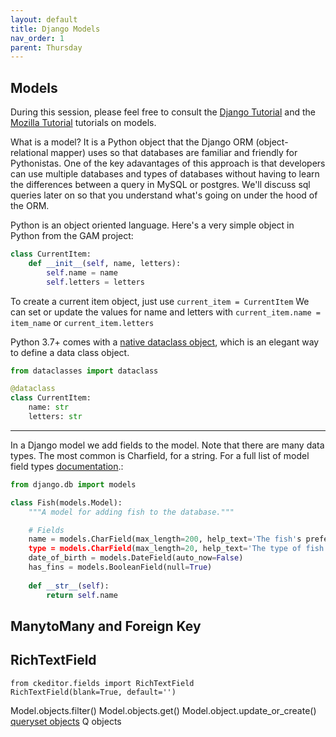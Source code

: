 ```yaml
---
layout: default
title: Django Models 
nav_order: 1
parent: Thursday 
---
```

## Models 
During this session, please feel free to consult the [Django Tutorial](https://docs.djangoproject.com/en/2.2/intro/tutorial02/)
and the [Mozilla Tutorial](https://developer.mozilla.org/en-US/docs/Learn/Server-side/Django/Models) tutorials on models. 

What is a model?  It is a Python object that the Django ORM (object-relational mapper) uses so that databases are familiar and friendly for Pythonistas. One of the key adavantages of this approach is that developers can use multiple databases and types of databases without having to learn the differences between a query in MySQL or postgres.  We'll discuss sql queries later on so that you understand what's going on under the hood of the ORM.     

Python is an object oriented language. Here's a very simple object in Python from the GAM project:

```python 
class CurrentItem:
    def __init__(self, name, letters):
        self.name = name
        self.letters = letters
```

To create a current item object, just use `current_item = CurrentItem`
We can set or update the values for name and letters with `current_item.name = item_name` or `current_item.letters`

Python 3.7+ comes with a [native dataclass object](https://realpython.com/python-data-classes/), which is an elegant way to define a data class object. 

```python
from dataclasses import dataclass

@dataclass
class CurrentItem:
    name: str
    letters: str
```

---
In a Django model we add fields to the model. Note that there are many data types.  The most common is Charfield, for a string.  For a full list of model field types [documentation](https://docs.djangoproject.com/en/2.2/ref/models/fields/#model-field-types).:

```python
from django.db import models

class Fish(models.Model):
    """A model for adding fish to the database."""

    # Fields
    name = models.CharField(max_length=200, help_text='The fish's prefered name')
    type = models.CharField(max_length=20, help_text='The type of fish')
    date_of_birth = models.DateField(auto_now=False)
    has_fins = models.BooleanField(null=True)
    
    def __str__(self):
        return self.name
```

## ManytoMany and Foreign Key

## RichTextField
```
from ckeditor.fields import RichTextField
RichTextField(blank=True, default='')
```
Model.objects.filter()
Model.objects.get()
Model.object.update_or_create()
[queryset objects](https://docs.djangoproject.com/en/2.2/ref/models/querysets/)
Q objects

